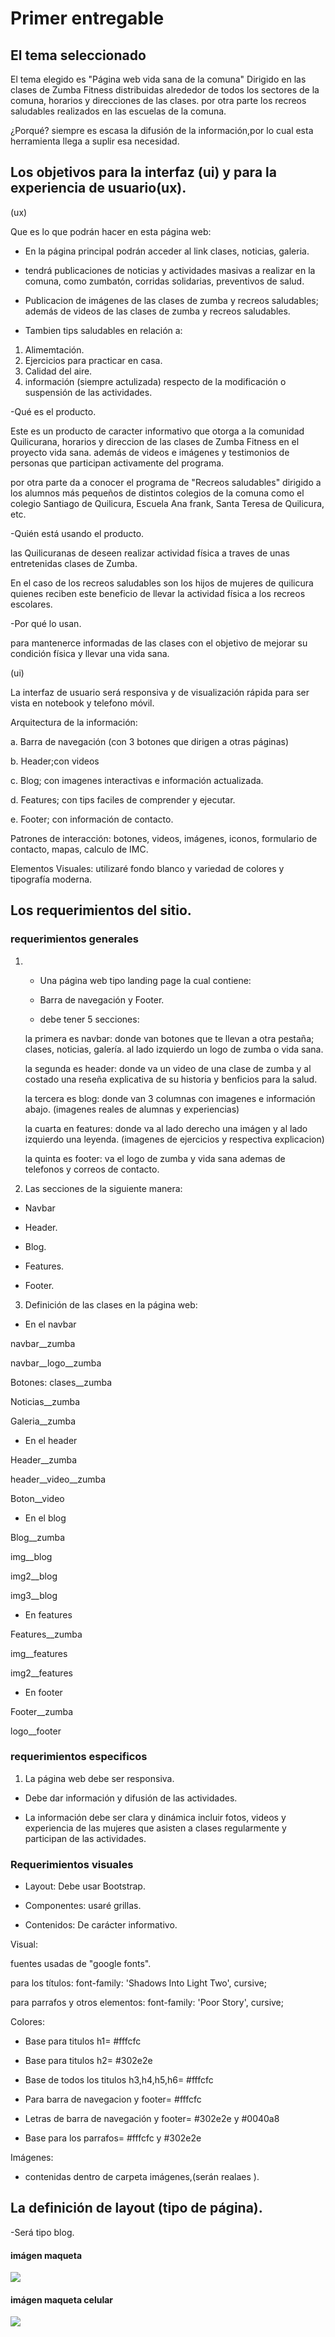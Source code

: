 
# Primer entregable

## El tema seleccionado

El tema elegido es "Página web vida sana de la comuna"
	Dirigido en las clases de Zumba Fitness distribuidas alrededor de todos los sectores de la comuna, horarios y direcciones de las clases. por otra parte los recreos saludables realizados en las escuelas de la comuna.

¿Porqué? siempre es escasa la difusión de la información,por lo cual esta herramienta llega a suplir esa necesidad.

## Los objetivos para la interfaz (ui) y para la experiencia de usuario(ux).

(ux)

Que es lo que podrán hacer en esta página web:

- En la página principal podrán acceder al link clases, noticias, galeria.

- tendrá publicaciones de noticias y actividades masivas a realizar en la comuna, como zumbatón, corridas solidarias, preventivos de salud. 

- Publicacion de imágenes de las clases de zumba y recreos saludables; además de videos de las clases de zumba y recreos saludables.

- Tambien tips saludables en relación a:

1. Alimemtación.
2. Ejercicios para practicar en casa.
3. Calidad del aire.
4. información (siempre actulizada) respecto de la modificación o suspensión de las actividades.

-Qué es el producto.

Este es un producto de caracter informativo que otorga a la comunidad Quilicurana, horarios y direccion de las clases de Zumba Fitness en el proyecto vida sana.
además de videos e imágenes y testimonios de personas que participan activamente del programa.

por otra parte da a conocer el programa de "Recreos saludables" dirigido a los alumnos más pequeños de distintos colegios de la comuna como el colegio Santiago de Quilicura, Escuela Ana frank, Santa Teresa de Quilicura, etc.

-Quién está usando el producto.

las Quilicuranas de deseen realizar actividad física a traves de unas entretenidas clases de Zumba.

En el caso de los recreos saludables son los hijos de mujeres de quilicura quienes reciben este beneficio de llevar la actividad física a los recreos escolares.

-Por qué lo usan.

para mantenerce informadas de las clases con el objetivo de mejorar su condición física y llevar una vida sana.

(ui)

La interfaz de usuario será responsiva y de visualización rápida para ser vista en notebook y telefono móvil.

Arquitectura de la información:

a. Barra de navegación (con 3 botones que dirigen a otras páginas)

b. Header;con videos 

c. Blog; con imagenes interactivas e información actualizada.

d. Features; con tips faciles de comprender y ejecutar.

e. Footer; con información de contacto.

Patrones de interacción: botones, videos, imágenes, iconos, formulario de contacto, mapas, calculo de IMC.

Elementos Visuales: utilizaré fondo blanco y variedad de colores y tipografía moderna.


## Los requerimientos del sitio.

### requerimientos generales

1. 	- Una página web tipo landing page la cual contiene:

   	- Barra de navegación y Footer.
   	- debe tener 5 secciones:

   	la primera es navbar: donde van botones que te llevan a otra pestaña; clases, noticias, galería. al lado izquierdo un logo de zumba o vida sana.

   	la segunda es header: donde va un video de una clase de zumba y al costado una reseña explicativa de su historia y benficios para la salud.

   	la tercera es blog: donde van 3 columnas con imagenes e información abajo. (imagenes reales de alumnas y experiencias)

   	la cuarta en features: donde va al lado derecho una imágen y al lado izquierdo una leyenda. (imagenes de ejercicios y respectiva explicacion)

   	la quinta es footer: va el logo de zumba y vida sana ademas de telefonos y correos de contacto.

2. Las secciones de la siguiente manera:

- Navbar

- Header.

- Blog.

- Features.

- Footer.

3. Definición de las clases en la página web:

- En el navbar

navbar__zumba

navbar__logo__zumba

Botones: 
clases__zumba

Noticias__zumba
         
Galeria__zumba

- En el header

Header__zumba

header__video__zumba

Boton__video


- En el blog

Blog__zumba

img__blog

img2__blog

img3__blog

- En features

Features__zumba

img__features

img2__features

- En footer

Footer__zumba

logo__footer


### requerimientos especificos

1. La página web debe ser responsiva.

- Debe dar información y difusión de las actividades.

- La información debe ser clara y dinámica incluir fotos, videos y experiencia de las mujeres que asisten a clases regularmente y participan de las actividades.

### Requerimientos visuales

- Layout: Debe usar Bootstrap.

- Componentes: usaré grillas.

- Contenidos: De carácter informativo. 

Visual:

fuentes usadas de "google fonts".

 para los títulos: font-family: 'Shadows Into Light Two', cursive;

 para parrafos y otros elementos: font-family: 'Poor Story', cursive;

 Colores: 
 - Base para titulos h1= #fffcfc

 - Base para titulos h2= #302e2e

 - Base de todos los titulos h3,h4,h5,h6= #fffcfc
 
 - Para  barra de navegacion y footer= #fffcfc

 - Letras de barra de navegación y footer= #302e2e y #0040a8

 - Base para los parrafos= #fffcfc y #302e2e 

 Imágenes: 

 - contenidas dentro de carpeta imágenes,(serán realaes ).

## La definición de layout (tipo de página).

-Será tipo blog.

#### imágen maqueta
![]( assets/img/maqueta2.jpg) 

#### imágen maqueta celular
![]( assets/img/movil.jpg)

